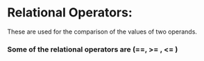 # Relational Operators:
These are used for the comparison of the values of two operands.

### Some of the relational operators are (==, >= , <= )